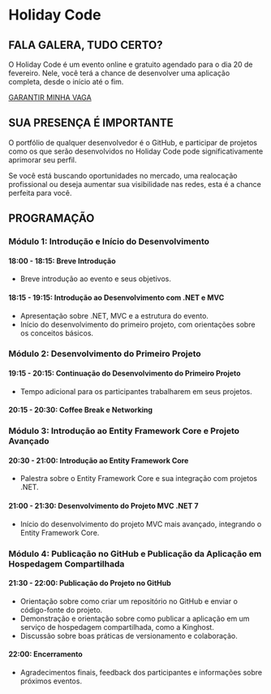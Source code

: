 # Holiday Code
## FALA GALERA, TUDO CERTO?

O Holiday Code é um evento online e gratuito agendado para o dia 20 de fevereiro. Nele, você terá a chance de desenvolver uma aplicação completa, desde o início até o fim.

[GARANTIR MINHA VAGA](https://bit.ly/496PnTh)

## SUA PRESENÇA É IMPORTANTE

O portfólio de qualquer desenvolvedor é o GitHub, e participar de projetos como os que serão desenvolvidos no Holiday Code pode significativamente aprimorar seu perfil. 

Se você está buscando oportunidades no mercado, uma realocação profissional ou deseja aumentar sua visibilidade nas redes, esta é a chance perfeita para você.


## PROGRAMAÇÃO 

### Módulo 1: Introdução e Início do Desenvolvimento
#### 18:00 - 18:15: Breve Introdução
- Breve introdução ao evento e seus objetivos.

#### 18:15 - 19:15: Introdução ao Desenvolvimento com .NET e MVC
- Apresentação sobre .NET, MVC e a estrutura do evento.
- Início do desenvolvimento do primeiro projeto, com orientações sobre os conceitos básicos.

### Módulo 2: Desenvolvimento do Primeiro Projeto
#### 19:15 - 20:15: Continuação do Desenvolvimento do Primeiro Projeto
- Tempo adicional para os participantes trabalharem em seus projetos.

#### 20:15 - 20:30: Coffee Break e Networking

### Módulo 3: Introdução ao Entity Framework Core e Projeto Avançado
#### 20:30 - 21:00: Introdução ao Entity Framework Core
- Palestra sobre o Entity Framework Core e sua integração com projetos .NET.

#### 21:00 - 21:30: Desenvolvimento do Projeto MVC .NET 7
- Início do desenvolvimento do projeto MVC mais avançado, integrando o Entity Framework Core.

### Módulo 4: Publicação no GitHub e Publicação da Aplicação em Hospedagem Compartilhada
#### 21:30 - 22:00: Publicação do Projeto no GitHub
- Orientação sobre como criar um repositório no GitHub e enviar o código-fonte do projeto.
- Demonstração e orientação sobre como publicar a aplicação em um serviço de hospedagem compartilhada, como a Kinghost.
- Discussão sobre boas práticas de versionamento e colaboração.

#### 22:00: Encerramento
- Agradecimentos finais, feedback dos participantes e informações sobre próximos eventos.
